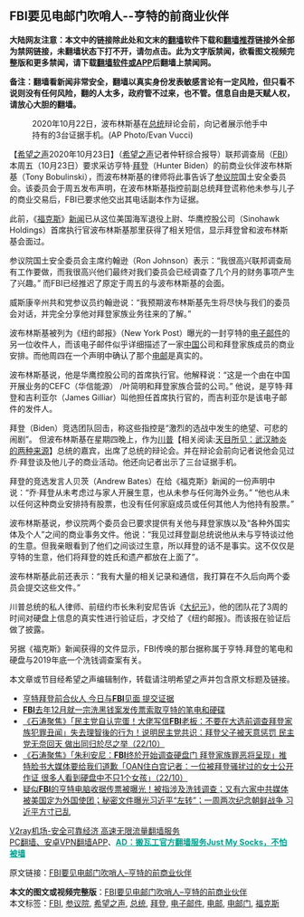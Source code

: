  <h2>FBI要见电邮门吹哨人--亨特的前商业伙伴</h2> <p class="notice"><b>大陆网友注意：本文中的链接除此处和文末的<a href="https://github.com/bannedbook/fanqiang" >翻墙</a>软件下载和<a href="https://github.com/killgcd/justmysocks/blob/master/README.md">翻墙推荐</a>链接外全部为禁网链接，未翻墙状态下打不开，请勿点击。此为文字版禁闻，欲看图文视频完整版和更多禁闻，请下载<a href="https://github.com/bannedbook/fanqiang">翻墙软件或APP</a>后翻墙上禁闻网。</p><p>备注：翻墙看新闻非常安全，翻墙以真实身份发表敏感言论有一定风险，但只看不说则没有任何风险，翻的人太多，政府管不过来，也不管。信息自由是天赋人权，请放心大胆的翻墙。</b></p>  <div class="entry"> <figure><figcaption>2020年10月22日，波布林斯基在<a href="https://www.bannedbook.org/bnews/tag/%e6%80%bb%e7%bb%9f/" class="st_tag internal_tag" rel="tag" title="标签 总统 下的日志">总统</a>辩论会前，向记者展示他手中持有的3台证据手机。(AP Photo/Evan Vucci)</figcaption></figure> <p>【<span class='wp_keywordlink_affiliate'><a href="https://www.soundofhope.org" title="希望之声" target="_blank">希望之声</a></span>2020年10月23日】（<a href="https://www.bannedbook.org/bnews/tag/%e5%b8%8c%e6%9c%9b%e4%b9%8b%e5%a3%b0/" class="st_tag internal_tag" rel="tag" title="标签 希望之声 下的日志">希望之声</a>记者仲轩综合报导）联邦调查局（<a href="https://www.bannedbook.org/bnews/tag/fbi/" class="st_tag internal_tag" rel="tag" title="标签 FBI 下的日志">FBI</a>）本周五（10月23日）要求采访亨特·<a href="https://www.bannedbook.org/bnews/tag/%e6%8b%9c%e7%99%bb/" class="st_tag internal_tag" rel="tag" title="标签 拜登 下的日志">拜登</a>（Hunter Biden）的前商业伙伴波布林斯基（Tony Bobulinski），而波布林斯基的律师将此事告诉了<a href="https://www.bannedbook.org/bnews/tag/%e5%8f%82%e8%ae%ae%e9%99%a2/" class="st_tag internal_tag" rel="tag" title="标签 参议院 下的日志">参议院</a>国土安全委员会。该委员会于周五发布声明，在波布林斯基指控前副总统拜登谎称他未参与儿子的商业交易后，FBI已要求他交出其电话副本作为证据。</p> <p>此前，《<a href="https://www.bannedbook.org/bnews/tag/%e7%a6%8f%e5%85%8b%e6%96%af/" class="st_tag internal_tag" rel="tag" title="标签 福克斯 下的日志">福克斯</a>》<span class='wp_keywordlink_affiliate'><a href="https://www.bannedbook.org/" title="新闻">新闻</a></span>已从这位美国海军退役上尉、华鹰控股公司（Sinohawk Holdings）首席执行官波布林斯基那里获得了相关短信，显示拜登曾和波布林斯基会面过。</p> <p>参议院国土安全委员会主席约翰逊（Ron Johnson）表示：“我很高兴联邦调查局有工作要做，而我很高兴他们最终对我们委员会已经调查了几个月的财务事项产生了兴趣。” 而FBI已经推迟了原定于周五的与波布林斯基的会面。</p>  <p>威斯康辛州共和党参议员约翰逊说：“我预期波布林斯基先生将尽快与我们的委员会对话，并完全分享他对拜登家族业务往来的了解。”</p> <p>波布林斯基被列为《纽约邮报》（New York Post）曝光的一封亨特的<a href="https://www.bannedbook.org/bnews/tag/%E7%94%B5%E5%AD%90%E9%82%AE%E4%BB%B6/" class="st_tag internal_tag" rel="tag" title="标签 电子邮件 下的日志">电子邮件</a>的另一位收件人，而该电子邮件似乎详细描述了一家<span class='wp_keywordlink_affiliate'><a href="https://www.bannedbook.org/" title="中国" target="_blank">中国</a></span>公司和拜登家族成员的商业安排。而他周四在一个声明中确认了那个<a href="https://www.bannedbook.org/bnews/tag/%E7%94%B5%E9%82%AE/" class="st_tag internal_tag" rel="tag" title="标签 电邮 下的日志">电邮</a>是真实的。</p> <p>波布林斯基说，他是华鹰控股公司的首席执行官。他解释说：“这是一个由在中国开展业务的CEFC（华信能源） /叶简明和拜登家族合营的公司。” 他说，是亨特·拜登和吉利亚尔（James Gilliar）叫他担任首席执行官的，而吉利亚尔是该电子邮件的发件人。</p>  <p>拜登（Biden）竞选团队回击，称这些指控是“激烈的选战中发生的绝望、可悲的闹剧”。 但波布林斯基在星期四晚上，作为<span class='wp_keywordlink'><a href="https://www.bannedbook.org/bnews/comments/20200816/1381118.html" title="天目所见：川普将再赢总统大选 共和党掌参众两院" target="_blank">川普</a></span>【相关阅读:<a href='https://www.bannedbook.org/bnews/comments/20200816/1381123.html' target='_blank'>天目所见：武汉肺炎的两种来源</a>】总统的嘉宾，出席了总统的辩论会。并在辩论会前向记者说他会见过乔·拜登谈及他儿子的商业活动。他还向记者出示了三台证据手机。</p> <p>拜登的竞选发言人贝茨（Andrew Bates）在给《福克斯》新闻的一份声明中说：“乔·拜登从未考虑过与家人开展生意，也从未参与任何海外业务。” “他也从未以任何这种商业安排持有股票，也没有任何家庭成员或任何其他人为他持有股票。”</p> <p>波布林斯基说，参议院两个委员会已要求提供有关他与拜登家族以及“各种外国实体及个人”之间的商业事务文件。他说：“我见过拜登副总统说他从未与亨特谈过他的生意。但我亲眼看到了他们之间谈过生意，所以拜登的话不是事实。这不仅仅是亨特的生意，他们将拜登的姓氏和遗产都放在上面了”。</p>  <p>波布林斯基此前还表示：“我有大量的相关记录和通信，我打算在不久后向两个委员会提交这些文件。”</p> <p>川普总统的私人律师、前纽约市长朱利安尼告诉《<span class='wp_keywordlink_affiliate'><a href="http://www.epochtimes.com/" title="大纪元" target="_blank">大纪元</a></span>》，他的团队花了3周的时间对硬盘上信息的真实性进行验证后，才交给了《纽约邮报》。而该报在验证后做了披露。</p> <p>另据《福克斯》新闻获得的文件显示，FBI传唤的那台据称属于亨特.拜登的笔电和硬盘与2019年底一个洗钱调查案有关。</p>  <p>本文章或节目经希望之声编辑制作，转载请注明希望之声并包含原文标题及链接。</p> <ul class='op-related-articles' title='相关阅读'> <li><a href='https://www.bannedbook.org/bnews/cbnews/20201024/1419183.html' target='_blank'>亨特拜登前合伙人 今日与<b>FBI</b>见面 提交证据</a></li> <li><a href='https://www.bannedbook.org/bnews/cnnews/20201023/1418768.html' target='_blank'><b>FBI</b>去年12月就一宗洗黑钱案发传票索取亨特的笔电和硬碟</a></li> <li><a href='https://www.bannedbook.org/bnews/bannedvideo/20201023/1418720.html' target='_blank'>《石涛聚焦》「民主党自认完蛋！大佬写信<b>FBI</b>老板：不要在大选前调查拜登家族犯罪丑闻」失去理智後的行为！说明民主党共识：拜登父子被天意惩罚 民主党无奈回天 做出同归於尽之举（22/10）</a></li> <li><a href='https://www.bannedbook.org/bnews/bannedvideo/20201023/1418641.html' target='_blank'>《石涛聚焦》「朱利安尼：<b>FBI</b>终於开始调查硬盘门 拜登家族罪恶将呈现」推特脸书大媒体要给我们道歉「OAN住白宫记者：一位被拜登骚扰过的女士公开作证 很多人看到硬盘中不只1个女孩」（22/10）</a></li> <li><a href='https://www.bannedbook.org/bnews/bannedvideo/20201023/1418587.html' target='_blank'>疑似<b>FBI</b>的亨特电脑收据传票被曝光！被指涉及洗钱调查；又有六家中共媒体被美国定为外国使团；秘密文件曝光习近平“左转”；一周两次纪念朝鲜战争 习近平方寸已乱</a></li> </ul> <p class="texttj"> <a href="https://www.bannedbook.org/forum23/topic22702.html" target="_blank">V2ray机场-安全可靠经济 高速无限流量翻墙服务</a><br/> <a href="https://github.com/bannedbook/fanqiang/wiki/%E7%A6%81%E9%97%BB%E7%BD%91%E5%AE%89%E5%8D%93%E7%BF%BB%E5%A2%99%E6%96%B0%E9%97%BBAPP" target="_blank">PC翻墙、安卓VPN翻墙APP</a>、<span onclick="window.open('https://github.com/killgcd/justmysocks/blob/master/README.md')" style="font-weight:bold;color:#00A191;cursor:pointer;text-decoration:underline;outline:none">AD：搬瓦工官方翻墙服务Just My Socks，不怕被墙</span></p><p>原文链接：<a class="src_link"  href="https://www.soundofhope.org/post/435304" target="_blank">FBI要见电邮门吹哨人&#8211;亨特的前商业伙伴</a></p><a name='sharetosocial'></a>       <div><b>本文的图文或视频完整版</b>：<a href='https://www.bannedbook.org/bnews/comments/20201024/1419259.html'>FBI要见电邮门吹哨人&#8211;亨特的前商业伙伴</a></div>  </div><!--END ENTRY--> <div class="postfooter"> <div>本文标签：<a href="https://www.bannedbook.org/bnews/tag/fbi/" rel="tag">FBI</a>, <a href="https://www.bannedbook.org/bnews/tag/%e5%8f%82%e8%ae%ae%e9%99%a2/" rel="tag">参议院</a>, <a href="https://www.bannedbook.org/bnews/tag/%e5%b8%8c%e6%9c%9b%e4%b9%8b%e5%a3%b0/" rel="tag">希望之声</a>, <a href="https://www.bannedbook.org/bnews/tag/%e6%80%bb%e7%bb%9f/" rel="tag">总统</a>, <a href="https://www.bannedbook.org/bnews/tag/%e6%8b%9c%e7%99%bb/" rel="tag">拜登</a>, <a href="https://www.bannedbook.org/bnews/tag/%E7%94%B5%E5%AD%90%E9%82%AE%E4%BB%B6/" rel="tag">电子邮件</a>, <a href="https://www.bannedbook.org/bnews/tag/%E7%94%B5%E9%82%AE/" rel="tag">电邮</a>, <a href="https://www.bannedbook.org/bnews/tag/%e7%94%b5%e9%82%ae%e9%97%a8/" rel="tag">电邮门</a>, <a href="https://www.bannedbook.org/bnews/tag/%e7%a6%8f%e5%85%8b%e6%96%af/" rel="tag">福克斯</a></div>  </div><!--END POSTFOOTER--> 